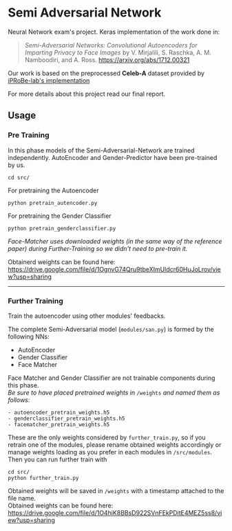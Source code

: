# Semi Adversarial Network
Neural Network exam's project. 
Keras implementation of the work done in:
>_Semi-Adversarial Networks: Convolutional Autoencoders for Imparting Privacy to Face Images_ by V. Mirjalili, S. Raschka, A. M. Namboodiri, and A. Ross. https://arxiv.org/abs/1712.00321

Our work is based on the preprocessed **Celeb-A** dataset provided by 
[iPRoBe-lab's implementation](https://github.com/iPRoBe-lab/semi-adversarial-networks)

For more details about this project read our final report.
## Usage

### Pre Training
In this phase models of the Semi-Adversarial-Network are trained independently.
AutoEncoder and Gender-Predictor have been pre-trained by us.

```
cd src/
```
For pretraining the Autoencoder
```
python pretrain_autencoder.py
```
For pretraining the Gender Classifier
```
python pretrain_genderclassifier.py
```

_Face-Matcher uses downloaded weights (in the same way of the reference paper) during Further-Training so we didn't need to pre-train it._

Obtainerd weights can be found here:
https://drive.google.com/file/d/1OgnvG74Qru9tbeXImUldcr60HuJoLrov/view?usp=sharing

---
### Further Training
Train the autoencoder using other modules' feedbacks.

The complete Semi-Adversarial model (`modules/san.py`) is formed by the following NNs:

- AutoEncoder
- Gender Classifier
- Face Matcher

Face Matcher and Gender Classifier are not trainable components during this phase.
<br/>_Be sure to have placed pretrained weights in_ `/weights` _and named them as follows:_
```
- autoencoder_pretrain_weights.h5
- genderclassifier_pretrain_weights.h5
- facematcher_pretrain_weights.h5
```
These are the only weights considered by `further_train.py`, so if you retrain one of the modules, please rename obtained
weights accordingly or manage weights loading as you prefer in each modules in `/src/modules`.
<br/>Then you can run further train with
```
cd src/
python further_train.py  
```

Obtained weights will be saved in  `/weights` with a timestamp attached to the file name. 
<br/>Obtained weights can be found here:
https://drive.google.com/file/d/1O4hjK8BBsD922SVnFEkPDitE4MEZ5ss8/view?usp=sharing



